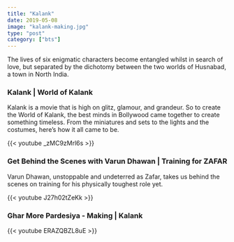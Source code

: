 ```yaml
---
title: "Kalank"
date: 2019-05-08
image: "kalank-making.jpg"
type: "post"
category: ["bts"]
---
```


The lives of six enigmatic characters become entangled whilst in search of love, but separated by the dichotomy between the two worlds of Husnabad, a town in North India.

<h3>Kalank | World of Kalank</h3>

Kalank is a movie that is high on glitz, glamour, and grandeur. So to create the World of Kalank, the best minds in Bollywood came together to create something timeless. From the miniatures and sets to the lights and the costumes, here’s how it all came to be.

{{< youtube _zMC9zMrl6s >}}

<h3>Get Behind the Scenes with Varun Dhawan | Training for ZAFAR</h3>

Varun Dhawan, unstoppable and undeterred as Zafar, takes us behind the scenes on training for his physically toughest role yet.

{{< youtube J27h02tZeKk >}}

<h3>Ghar More Pardesiya - Making | Kalank</h3>

{{< youtube ERAZQBZL8uE >}}

